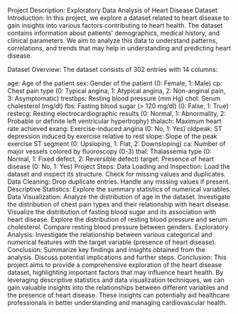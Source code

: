 Project Description: Exploratory Data Analysis of Heart Disease Dataset
Introduction:
In this project, we explore a dataset related to heart disease to gain insights into various factors contributing to heart health. The dataset contains information about patients' demographics, medical history, and clinical parameters. We aim to analyze this data to understand patterns, correlations, and trends that may help in understanding and predicting heart disease.

Dataset Overview:
The dataset consists of 302 entries with 14 columns:

age: Age of the patient
sex: Gender of the patient (0: Female, 1: Male)
cp: Chest pain type (0: Typical angina, 1: Atypical angina, 2: Non-anginal pain, 3: Asymptomatic)
trestbps: Resting blood pressure (mm Hg)
chol: Serum cholesterol (mg/dl)
fbs: Fasting blood sugar (> 120 mg/dl) (0: False, 1: True)
restecg: Resting electrocardiographic results (0: Normal, 1: Abnormality, 2: Probable or definite left ventricular hypertrophy)
thalach: Maximum heart rate achieved
exang: Exercise-induced angina (0: No, 1: Yes)
oldpeak: ST depression induced by exercise relative to rest
slope: Slope of the peak exercise ST segment (0: Upsloping, 1: Flat, 2: Downsloping)
ca: Number of major vessels colored by fluoroscopy (0-3)
thal: Thalassemia type (0: Normal, 1: Fixed defect, 2: Reversible defect)
target: Presence of heart disease (0: No, 1: Yes)
Project Steps:
Data Loading and Inspection:
Load the dataset and inspect its structure.
Check for missing values and duplicates.
Data Cleaning:
Drop duplicate entries.
Handle any missing values if present.
Descriptive Statistics:
Explore the summary statistics of numerical variables.
Data Visualization:
Analyze the distribution of age in the dataset.
Investigate the distribution of chest pain types and their relationship with heart disease.
Visualize the distribution of fasting blood sugar and its association with heart disease.
Explore the distribution of resting blood pressure and serum cholesterol.
Compare resting blood pressure between genders.
Exploratory Analysis:
Investigate the relationship between various categorical and numerical features with the target variable (presence of heart disease).
Conclusion:
Summarize key findings and insights obtained from the analysis.
Discuss potential implications and further steps.
Conclusion:
This project aims to provide a comprehensive exploration of the heart disease dataset, highlighting important factors that may influence heart health. By leveraging descriptive statistics and data visualization techniques, we can gain valuable insights into the relationships between different variables and the presence of heart disease. These insights can potentially aid healthcare professionals in better understanding and managing cardiovascular health.
